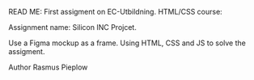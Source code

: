 READ ME:
First assigment on EC-Utbildning.
HTML/CSS course: 

Assignment name: Silicon INC Projcet.

Use a Figma mockup as a frame.
Using HTML, CSS and JS to solve the assigment.

Author Rasmus Pieplow
